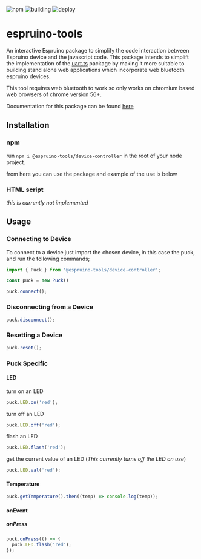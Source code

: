 ![npm](https://img.shields.io/npm/v/@espruino-tools/device-controller)
![building](https://img.shields.io/azure-devops/build/espruino-tooling/092da48c-8411-42c2-8a97-8a94b5f45468/5)
![deploy](https://img.shields.io/azure-devops/build/espruino-tooling/092da48c-8411-42c2-8a97-8a94b5f45468/9?label=deployment)
# espruino-tools

An interactive Espruino package to simplify the code interaction between Espruino device and the javascript code. This package intends to simplift the implementation of the [uart.ts]("123") package by making it more suitable to building stand alone web applications which incorporate web bluetooth espruino devices.

This tool requires web bluetooth to work so only works on chromium based web browsers of chrome version 56+.

Documentation for this package can be found [here]("insertdocumentationhere")

## Installation

### npm

run `npm i @espruino-tools/device-controller` in the root of your node project.

from here you can use the package and example of the use is below

### HTML script

_this is currently not implemented_

## Usage

### Connecting to Device

To connect to a device just import the chosen device, in this case the puck, and run the following commands;

```javascript
import { Puck } from '@espruino-tools/device-controller';

const puck = new Puck()

puck.connect();
```

### Disconnecting from a Device

```javascript
puck.disconnect();
```

### Resetting a Device

```javascript
puck.reset();
```

### Puck Specific

#### LED

turn on an LED

```javascript
puck.LED.on('red');
```

turn off an LED

```javascript
puck.LED.off('red');
```

flash an LED

```javascript
puck.LED.flash('red');
```

get the current value of an LED (_This currently turns off the LED on use_)

```javascript
puck.LED.val('red');
```

#### Temperature

```javascript
puck.getTemperature().then((temp) => console.log(temp));
```

#### onEvent

##### onPress

```javascript
puck.onPress(() => {
  puck.LED.flash('red');
});
```
